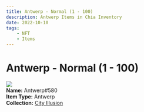 ```yaml
---
title: Antwerp - Normal (1 - 100)
description: Antwerp Items in Chia Inventory
date: 2022-10-10
tags:
    - NFT
    - Items
---
```


# Antwerp - Normal (1 - 100)
<div class="item_thumbnail">
<img loading="lazy" src="https://bsdkpqe4ywzfoh7e6g5wqpnrq4dpq4ddooyyikf226wlgwav.arweave.net/DIanwJzF-slcf5PG7aD2xhwb4cGNzsY-Qoutess1gVo"><br/>
<div><strong>Name:</strong> Antwerp#580</div>
<div><strong>Item Type:</strong> Antwerp</div>
<div><strong>Collection:</strong> <a href="https://www.spacescan.io/xch/nft/collection/col1lend2dcn558km4wcwta4xnkfv3xpcmlp9kyt0m909emvfxechlyqdl5ndg">City Illusion</a></div>
</div>

